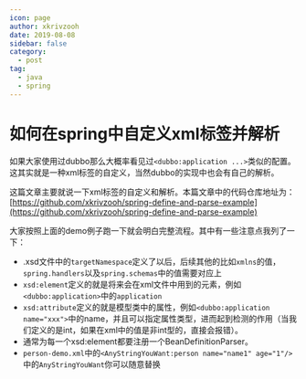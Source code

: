 ```yaml
---
icon: page
author: xkrivzooh
date: 2019-08-08
sidebar: false
category:
  - post
tag:
  - java
  - spring
---
```


# 如何在spring中自定义xml标签并解析

如果大家使用过dubbo那么大概率看见过`<dubbo:application ...>`类似的配置。这其实就是一种xml标签的自定义，当然dubbo的实现中也会有自己的解析。

这篇文章主要就说一下xml标签的自定义和解析。本篇文章中的代码仓库地址为：[https://github.com/xkrivzooh/spring-define-and-parse-example](https://github.com/xkrivzooh/spring-define-and-parse-example)


大家按照上面的demo例子跑一下就会明白完整流程。其中有一些注意点我列了一下：

- .xsd文件中的`targetNamespace`定义了以后，后续其他的比如`xmlns`的值，`spring.handlers`以及`spring.schemas`中的值需要对应上
- `xsd:element`定义的就是将来会在xml文件中用到的元素，例如`<dubbo:application>`中的`application`
- `xsd:attribute`定义的就是模型类中的属性，例如`<dubbo:application name="xxx">`中的name，并且可以指定属性类型，进而起到检测的作用（当我们定义的是int，如果在xml中的值是非int型的，直接会报错）。
- 通常为每一个xsd:element都要注册一个BeanDefinitionParser。
- `person-demo.xml`中的`<AnyStringYouWant:person name="name1" age="1"/>`中的`AnyStringYouWant`你可以随意替换


<!-- @include: ../scaffolds/post_footer.md -->
